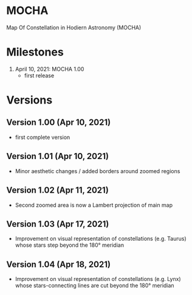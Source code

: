 # MOCHA
Map Of Constellation in Hodiern Astronomy (MOCHA)

# Milestones
1. April 10, 2021: MOCHA 1.00
   - first release

# Versions
## Version 1.00 (Apr 10, 2021)
- first complete version
## Version 1.01 (Apr 10, 2021)
- Minor aesthetic changes / added borders around zoomed regions
## Version 1.02 (Apr 11, 2021)
- Second zoomed area is now a Lambert projection of main map
## Version 1.03 (Apr 17, 2021)
- Improvement on visual representation of constellations (e.g. Taurus) whose stars step beyond the 180° meridian
## Version 1.04 (Apr 18, 2021)
- Improvement on visual representation of constellations (e.g. Lynx) whose stars-connecting lines are cut beyond the 180° meridian
